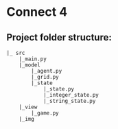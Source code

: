 # Connect 4

## Project folder structure:

```
|_ src
    |_main.py
    |_model
        |_agent.py
        |_grid.py
        |_state
            |_state.py
            |_integer_state.py
            |_string_state.py
    |_view
        |_game.py
    |_img
```

